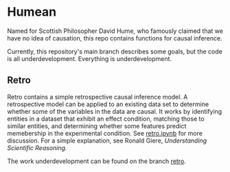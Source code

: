 # Humean

Named for Scottish Philosopher David Hume, who famously claimed that we have no idea of causation, this repo contains functions for causal inference.

Currently, this repository's main branch describes some goals, but the code is all underdevelopment. Everything is underdevelopment.

## Retro

Retro contains a simple retrospective causal inference model. A retrospective model can be applied to an existing data set to determine whether some of the variables in the data are causal. It works by identifying entities in a dataset that exhibit an effect condition, matching those to similar entities, and determining whether some features predict memebership in the experimental condition. See [retro.ipynb](https://github.com/philosofool/humean/blob/retro/retro.ipynb) for more discussion. For a simple explanation, see Ronald Giere, _Understanding Scientific Reasoning._

The work underdevelopment can be found on the branch [retro](http://github.com/philosofool/tree/retro).

